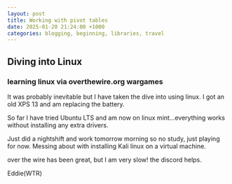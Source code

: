 ```yaml
---
layout: post
title: Working with pivot tables		
date: 2025-01-20 21:24:00 +1000
categories: blogging, beginning, libraries, travel
---
```


## Diving into Linux

### learning linux via overthewire.org wargames

It was probably inevitable but I have taken the dive into using linux. I got an old XPS 13 and am replacing the battery.

So far I have tried Ubuntu LTS and am now on linux mint...everything works without installing any extra drivers. 

Just did a nightshift and work tomorrow morning so no study, just playing for now. Messing about with installing Kali linux on a virtual machine. 

over the wire has been great, but I am very slow! the discord helps. 

Eddie(WTR)

